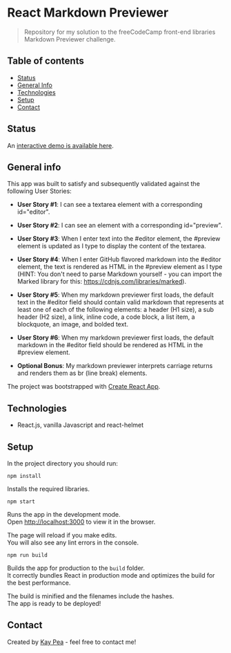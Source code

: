 # React Markdown Previewer
> Repository for my solution to the freeCodeCamp front-end libraries Markdown Previewer challenge.

## Table of contents
* [Status](#status)
* [General Info](#general-info)
* [Technologies](#technologies)
* [Setup](#setup)
* [Contact](#contact)

## Status
An [interactive demo is available here](https://ravenblack24.github.io/markdown-previewer/).

## General info
This app was built to satisfy and subsequently validated against the following User Stories:

- **User Story #1**: I can see a textarea element with a corresponding id="editor".

- **User Story #2**: I can see an element with a corresponding id="preview".

- **User Story #3**: When I enter text into the #editor element, the #preview element is updated as I type to display the content of the textarea.

- **User Story #4**: When I enter GitHub flavored markdown into the #editor element, the text is rendered as HTML in the #preview element as I type (HINT: You don't need to parse Markdown yourself - you can import the Marked library for this: https://cdnjs.com/libraries/marked).

- **User Story #5**: When my markdown previewer first loads, the default text in the #editor field should contain valid markdown that represents at least one of each of the following elements: a header (H1 size), a sub header (H2 size), a link, inline code, a code block, a list item, a blockquote, an image, and bolded text.

- **User Story #6**: When my markdown previewer first loads, the default markdown in the #editor field should be rendered as HTML in the #preview element.

- **Optional Bonus**: My markdown previewer interprets carriage returns and renders them as br (line break) elements.

The project was bootstrapped with [Create React App](https://github.com/facebook/create-react-app). 

## Technologies
* React.js, vanilla Javascript and react-helmet

## Setup
In the project directory you should run:

`npm install`

Installs the required libraries.

`npm start`

Runs the app in the development mode.<br />
Open [http://localhost:3000](http://localhost:3000) to view it in the browser.

The page will reload if you make edits.<br />
You will also see any lint errors in the console.

`npm run build`

Builds the app for production to the `build` folder.<br />
It correctly bundles React in production mode and optimizes the build for the best performance.

The build is minified and the filenames include the hashes.<br />
The app is ready to be deployed!

## Contact
Created by [Kay Pea](https://imkp.co.uk) - feel free to contact me!